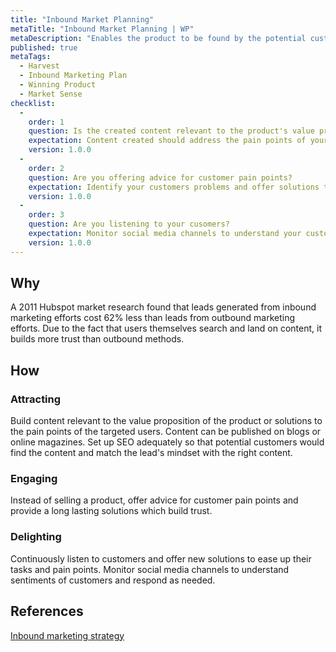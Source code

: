 ```yaml
---
title: "Inbound Market Planning"
metaTitle: "Inbound Market Planning | WP"
metaDescription: "Enables the product to be found by the potential customers by way of content publishing or through digital marketing messages."
published: true
metaTags:
  - Harvest
  - Inbound Marketing Plan
  - Winning Product
  - Market Sense
checklist: 
  -
    order: 1
    question: Is the created content relevant to the product's value proposition or the customers pain points? 
    expectation: Content created should address the pain points of your customers or be relevant to your value proposition.
    version: 1.0.0
  -
    order: 2
    question: Are you offering advice for customer pain points?
    expectation: Identify your customers problems and offer solutions that develop trust.
    version: 1.0.0
  -
    order: 3
    question: Are you listening to your cusomers?
    expectation: Monitor social media channels to understand your customers concerns and respond accordingly.
    version: 1.0.0
---
```


## Why
A 2011 Hubspot market research found that leads generated from inbound marketing efforts cost 62% less than leads from outbound marketing efforts. Due to the fact that users themselves search and land on content, it builds more trust than outbound methods.

## How

### Attracting

Build content relevant to the value proposition of the product or solutions to the pain points of the targeted users. Content can be published on blogs or online magazines. Set up SEO adequately so that potential customers would find the content and match the lead's mindset with the right content.

### Engaging

Instead of selling a product, offer advice for customer pain points and provide a long lasting solutions which build trust.

### Delighting

Continuously listen to customers and offer new solutions to ease up their tasks and pain points. Monitor social media channels to understand sentiments of customers and respond as needed.

## References

[Inbound marketing strategy](https://www.wordstream.com/blog/ws/2015/08/25/inbound-marketing-strategy)
